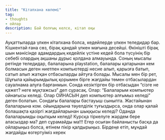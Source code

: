```yaml
---
title: "Кітапхана көлемі"
tag:
- thoughts
- ойлар
description: Бай болғың келсе, кітап оқы
---
```

Ауқаттыларда үлкен кітапхана болса, кедейлерде үлкен теледидар бар.
Кішкентай ғана сөз, бірақ қандай үлкен мағына десейші. Өкінішті бірақ шын мәнісінде адамдардың кедейлік үстіне кедей бола түсуінің бір себебі олардың ақшаны дұрыс қолдана алмауында. Соның мысалы ретінде теледидар, балаларына playstation, балалары қатарынан кем болмасын деген ниетпен компьютерді несие алып, қарызға батып, сатып алып жатқан отбасыларды айтуға болады. Мысалы мен бір рет, Шұғыла қайырымдылық қорымен бірге жағдайы төмен отбасылардан сауалнама алуға барғанмын. Сонда кезіктірген бір отбасыдан “сізге не қажет? неге мұқтажсыз” деп сұрасақ. Олар: “Балаларым компьютер ойнағысы келеді. Олар ОЙНАСЫН деп компьютер алғымыз келеді” деген болатын. Сондағы балалары бастауыш сыныпта. Жастайынан балаларына ком. ойындарына тәуелділік туғыздырса, онда олар қалай болашақта қазіргі жағдайларынан шыққысы келеді? Оданда балаларымды оқытқым келеді! Курсқа тіркелуге жәрдем бере аласыздар ма? деп сұрамайды ма!!! Егер осыған байланысты басқа да ойларыңыз болса, өтінем пікір қалдырыңыз. Бірдеңе етіп, мұндай жағдайды өзгертуіміз керек